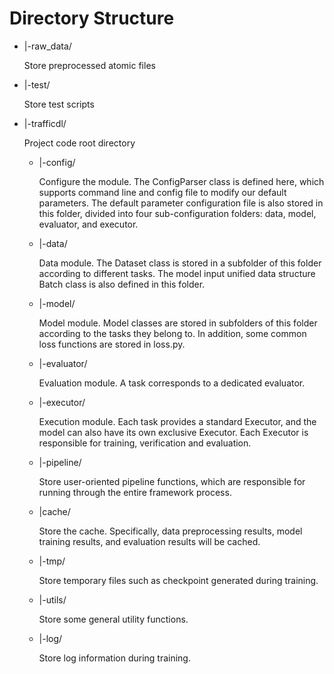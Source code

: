 # Directory Structure

- |-raw_data/

  Store preprocessed atomic files

- |-test/

  Store test scripts

- |-trafficdl/

  Project code root directory

  - |-config/

    Configure the module. The ConfigParser class is defined here, which supports command line and config file to modify our default parameters. The default parameter configuration file is also stored in this folder, divided into four sub-configuration folders: data, model, evaluator, and executor.

  - |-data/

    Data module. The Dataset class is stored in a subfolder of this folder according to different tasks. The model input unified data structure Batch class is also defined in this folder.

  - |-model/

    Model module. Model classes are stored in subfolders of this folder according to the tasks they belong to. In addition, some common loss functions are stored in loss.py.

  - |-evaluator/

    Evaluation module. A task corresponds to a dedicated evaluator.

  - |-executor/

    Execution module. Each task provides a standard Executor, and the model can also have its own exclusive Executor. Each Executor is responsible for training, verification and evaluation.

  - |-pipeline/

    Store user-oriented pipeline functions, which are responsible for running through the entire framework process.

  - |cache/

    Store the cache. Specifically, data preprocessing results, model training results, and evaluation results will be cached.

  - |-tmp/

    Store temporary files such as checkpoint generated during training.

  - |-utils/

    Store some general utility functions.

  - |-log/

    Store log information during training.